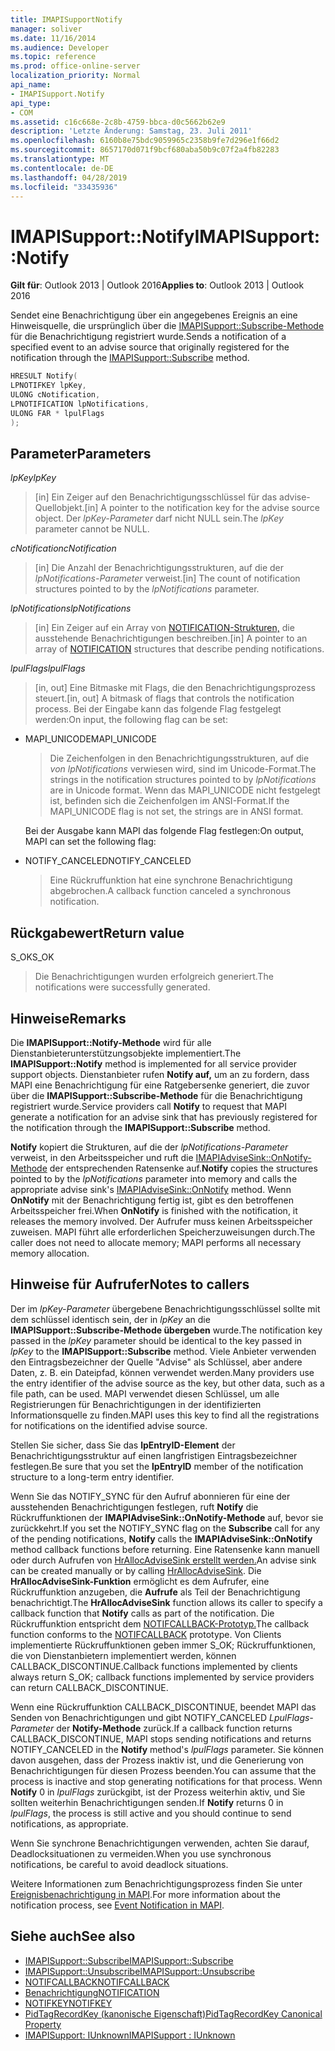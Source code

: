 ```yaml
---
title: IMAPISupportNotify
manager: soliver
ms.date: 11/16/2014
ms.audience: Developer
ms.topic: reference
ms.prod: office-online-server
localization_priority: Normal
api_name:
- IMAPISupport.Notify
api_type:
- COM
ms.assetid: c16c668e-2c8b-4759-bbca-d0c5662b62e9
description: 'Letzte Änderung: Samstag, 23. Juli 2011'
ms.openlocfilehash: 6160b8e75bdc9059965c2358b9fe7d296e1f66d2
ms.sourcegitcommit: 8657170d071f9bcf680aba50b9c07f2a4fb82283
ms.translationtype: MT
ms.contentlocale: de-DE
ms.lasthandoff: 04/28/2019
ms.locfileid: "33435936"
---
```

# <a name="imapisupportnotify"></a><span data-ttu-id="74464-103">IMAPISupport::Notify</span><span class="sxs-lookup"><span data-stu-id="74464-103">IMAPISupport::Notify</span></span>

<span data-ttu-id="74464-104">**Gilt für**: Outlook 2013 | Outlook 2016</span><span class="sxs-lookup"><span data-stu-id="74464-104">**Applies to**: Outlook 2013 | Outlook 2016</span></span> 
  
<span data-ttu-id="74464-105">Sendet eine Benachrichtigung über ein angegebenes Ereignis an eine Hinweisquelle, die ursprünglich über die [IMAPISupport::Subscribe-Methode](imapisupport-subscribe.md) für die Benachrichtigung registriert wurde.</span><span class="sxs-lookup"><span data-stu-id="74464-105">Sends a notification of a specified event to an advise source that originally registered for the notification through the [IMAPISupport::Subscribe](imapisupport-subscribe.md) method.</span></span> 
  
```cpp
HRESULT Notify(
LPNOTIFKEY lpKey,
ULONG cNotification,
LPNOTIFICATION lpNotifications,
ULONG FAR * lpulFlags
);
```

## <a name="parameters"></a><span data-ttu-id="74464-106">Parameter</span><span class="sxs-lookup"><span data-stu-id="74464-106">Parameters</span></span>

<span data-ttu-id="74464-107">_lpKey_</span><span class="sxs-lookup"><span data-stu-id="74464-107">_lpKey_</span></span>
  
> <span data-ttu-id="74464-108">[in] Ein Zeiger auf den Benachrichtigungsschlüssel für das advise-Quellobjekt.</span><span class="sxs-lookup"><span data-stu-id="74464-108">[in] A pointer to the notification key for the advise source object.</span></span> <span data-ttu-id="74464-109">Der  _lpKey-Parameter_ darf nicht NULL sein.</span><span class="sxs-lookup"><span data-stu-id="74464-109">The  _lpKey_ parameter cannot be NULL.</span></span> 
    
<span data-ttu-id="74464-110">_cNotification_</span><span class="sxs-lookup"><span data-stu-id="74464-110">_cNotification_</span></span>
  
> <span data-ttu-id="74464-111">[in] Die Anzahl der Benachrichtigungsstrukturen, auf die der  _lpNotifications-Parameter_ verweist.</span><span class="sxs-lookup"><span data-stu-id="74464-111">[in] The count of notification structures pointed to by the  _lpNotifications_ parameter.</span></span> 
    
<span data-ttu-id="74464-112">_lpNotifications_</span><span class="sxs-lookup"><span data-stu-id="74464-112">_lpNotifications_</span></span>
  
> <span data-ttu-id="74464-113">[in] Ein Zeiger auf ein Array von [NOTIFICATION-Strukturen,](notification.md) die ausstehende Benachrichtigungen beschreiben.</span><span class="sxs-lookup"><span data-stu-id="74464-113">[in] A pointer to an array of [NOTIFICATION](notification.md) structures that describe pending notifications.</span></span> 
    
<span data-ttu-id="74464-114">_lpulFlags_</span><span class="sxs-lookup"><span data-stu-id="74464-114">_lpulFlags_</span></span>
  
> <span data-ttu-id="74464-115">[in, out] Eine Bitmaske mit Flags, die den Benachrichtigungsprozess steuert.</span><span class="sxs-lookup"><span data-stu-id="74464-115">[in, out] A bitmask of flags that controls the notification process.</span></span> <span data-ttu-id="74464-116">Bei der Eingabe kann das folgende Flag festgelegt werden:</span><span class="sxs-lookup"><span data-stu-id="74464-116">On input, the following flag can be set:</span></span>
    
  - <span data-ttu-id="74464-117">MAPI_UNICODE</span><span class="sxs-lookup"><span data-stu-id="74464-117">MAPI_UNICODE</span></span> 
    
    > <span data-ttu-id="74464-118">Die Zeichenfolgen in den Benachrichtigungsstrukturen, auf die  _von lpNotifications_ verwiesen wird, sind im Unicode-Format.</span><span class="sxs-lookup"><span data-stu-id="74464-118">The strings in the notification structures pointed to by  _lpNotifications_ are in Unicode format.</span></span> <span data-ttu-id="74464-119">Wenn das MAPI_UNICODE nicht festgelegt ist, befinden sich die Zeichenfolgen im ANSI-Format.</span><span class="sxs-lookup"><span data-stu-id="74464-119">If the MAPI_UNICODE flag is not set, the strings are in ANSI format.</span></span> 

    <span data-ttu-id="74464-120">Bei der Ausgabe kann MAPI das folgende Flag festlegen:</span><span class="sxs-lookup"><span data-stu-id="74464-120">On output, MAPI can set the following flag:</span></span>
        
  - <span data-ttu-id="74464-121">NOTIFY_CANCELED</span><span class="sxs-lookup"><span data-stu-id="74464-121">NOTIFY_CANCELED</span></span> 
    
    > <span data-ttu-id="74464-122">Eine Rückruffunktion hat eine synchrone Benachrichtigung abgebrochen.</span><span class="sxs-lookup"><span data-stu-id="74464-122">A callback function canceled a synchronous notification.</span></span>
    
## <a name="return-value"></a><span data-ttu-id="74464-123">Rückgabewert</span><span class="sxs-lookup"><span data-stu-id="74464-123">Return value</span></span>

<span data-ttu-id="74464-124">S_OK</span><span class="sxs-lookup"><span data-stu-id="74464-124">S_OK</span></span> 
  
> <span data-ttu-id="74464-125">Die Benachrichtigungen wurden erfolgreich generiert.</span><span class="sxs-lookup"><span data-stu-id="74464-125">The notifications were successfully generated.</span></span>
    
## <a name="remarks"></a><span data-ttu-id="74464-126">Hinweise</span><span class="sxs-lookup"><span data-stu-id="74464-126">Remarks</span></span>

<span data-ttu-id="74464-127">Die **IMAPISupport::Notify-Methode** wird für alle Dienstanbieterunterstützungsobjekte implementiert.</span><span class="sxs-lookup"><span data-stu-id="74464-127">The **IMAPISupport::Notify** method is implemented for all service provider support objects.</span></span> <span data-ttu-id="74464-128">Dienstanbieter rufen **Notify auf,** um an zu fordern, dass MAPI eine Benachrichtigung für eine Ratgebersenke generiert, die zuvor über die **IMAPISupport::Subscribe-Methode** für die Benachrichtigung registriert wurde.</span><span class="sxs-lookup"><span data-stu-id="74464-128">Service providers call **Notify** to request that MAPI generate a notification for an advise sink that has previously registered for the notification through the **IMAPISupport::Subscribe** method.</span></span> 
  
<span data-ttu-id="74464-129">**Notify** kopiert die Strukturen, auf die der  _lpNotifications-Parameter_ verweist, in den Arbeitsspeicher und ruft die [IMAPIAdviseSink::OnNotify-Methode](imapiadvisesink-onnotify.md) der entsprechenden Ratensenke auf.</span><span class="sxs-lookup"><span data-stu-id="74464-129">**Notify** copies the structures pointed to by the  _lpNotifications_ parameter into memory and calls the appropriate advise sink's [IMAPIAdviseSink::OnNotify](imapiadvisesink-onnotify.md) method.</span></span> <span data-ttu-id="74464-130">Wenn **OnNotify** mit der Benachrichtigung fertig ist, gibt es den betroffenen Arbeitsspeicher frei.</span><span class="sxs-lookup"><span data-stu-id="74464-130">When **OnNotify** is finished with the notification, it releases the memory involved.</span></span> <span data-ttu-id="74464-131">Der Aufrufer muss keinen Arbeitsspeicher zuweisen. MAPI führt alle erforderlichen Speicherzuweisungen durch.</span><span class="sxs-lookup"><span data-stu-id="74464-131">The caller does not need to allocate memory; MAPI performs all necessary memory allocation.</span></span> 
  
## <a name="notes-to-callers"></a><span data-ttu-id="74464-132">Hinweise für Aufrufer</span><span class="sxs-lookup"><span data-stu-id="74464-132">Notes to callers</span></span>

<span data-ttu-id="74464-133">Der im  _lpKey-Parameter_ übergebene Benachrichtigungsschlüssel sollte mit dem schlüssel identisch sein, der in  _lpKey_ an die **IMAPISupport::Subscribe-Methode übergeben** wurde.</span><span class="sxs-lookup"><span data-stu-id="74464-133">The notification key passed in the  _lpKey_ parameter should be identical to the key passed in  _lpKey_ to the **IMAPISupport::Subscribe** method.</span></span> <span data-ttu-id="74464-134">Viele Anbieter verwenden den Eintragsbezeichner der Quelle "Advise" als Schlüssel, aber andere Daten, z. B. ein Dateipfad, können verwendet werden.</span><span class="sxs-lookup"><span data-stu-id="74464-134">Many providers use the entry identifier of the advise source as the key, but other data, such as a file path, can be used.</span></span> <span data-ttu-id="74464-135">MAPI verwendet diesen Schlüssel, um alle Registrierungen für Benachrichtigungen in der identifizierten Informationsquelle zu finden.</span><span class="sxs-lookup"><span data-stu-id="74464-135">MAPI uses this key to find all the registrations for notifications on the identified advise source.</span></span> 
  
<span data-ttu-id="74464-136">Stellen Sie sicher, dass Sie das **lpEntryID-Element** der Benachrichtigungsstruktur auf einen langfristigen Eintragsbezeichner festlegen.</span><span class="sxs-lookup"><span data-stu-id="74464-136">Be sure that you set the **lpEntryID** member of the notification structure to a long-term entry identifier.</span></span> 
  
<span data-ttu-id="74464-137">Wenn Sie das NOTIFY_SYNC für den  Aufruf abonnieren für eine der ausstehenden Benachrichtigungen festlegen, ruft **Notify** die Rückruffunktionen der **IMAPIAdviseSink::OnNotify-Methode** auf, bevor sie zurückkehrt.</span><span class="sxs-lookup"><span data-stu-id="74464-137">If you set the NOTIFY_SYNC flag on the **Subscribe** call for any of the pending notifications, **Notify** calls the **IMAPIAdviseSink::OnNotify** method callback functions before returning.</span></span> <span data-ttu-id="74464-138">Eine Ratensenke kann manuell oder durch Aufrufen von [HrAllocAdviseSink erstellt werden.](hrallocadvisesink.md)</span><span class="sxs-lookup"><span data-stu-id="74464-138">An advise sink can be created manually or by calling [HrAllocAdviseSink](hrallocadvisesink.md).</span></span> <span data-ttu-id="74464-139">Die **HrAllocAdviseSink-Funktion** ermöglicht es dem Aufrufer, eine Rückruffunktion anzugeben, die **Aufrufe** als Teil der Benachrichtigung benachrichtigt.</span><span class="sxs-lookup"><span data-stu-id="74464-139">The **HrAllocAdviseSink** function allows its caller to specify a callback function that **Notify** calls as part of the notification.</span></span> <span data-ttu-id="74464-140">Die Rückruffunktion entspricht dem [NOTIFCALLBACK-Prototyp.](notifcallback.md)</span><span class="sxs-lookup"><span data-stu-id="74464-140">The callback function conforms to the [NOTIFCALLBACK](notifcallback.md) prototype.</span></span> <span data-ttu-id="74464-141">Von Clients implementierte Rückruffunktionen geben immer S_OK; Rückruffunktionen, die von Dienstanbietern implementiert werden, können CALLBACK_DISCONTINUE.</span><span class="sxs-lookup"><span data-stu-id="74464-141">Callback functions implemented by clients always return S_OK; callback functions implemented by service providers can return CALLBACK_DISCONTINUE.</span></span> 
  
<span data-ttu-id="74464-142">Wenn eine Rückruffunktion CALLBACK_DISCONTINUE, beendet MAPI das Senden von Benachrichtigungen und gibt NOTIFY_CANCELED _LpulFlags-Parameter_ der **Notify-Methode** zurück.</span><span class="sxs-lookup"><span data-stu-id="74464-142">If a callback function returns CALLBACK_DISCONTINUE, MAPI stops sending notifications and returns NOTIFY_CANCELED in the **Notify** method's  _lpulFlags_ parameter.</span></span> <span data-ttu-id="74464-143">Sie können davon ausgehen, dass der Prozess inaktiv ist, und die Generierung von Benachrichtigungen für diesen Prozess beenden.</span><span class="sxs-lookup"><span data-stu-id="74464-143">You can assume that the process is inactive and stop generating notifications for that process.</span></span> <span data-ttu-id="74464-144">Wenn **Notify** 0 in  _lpulFlags_ zurückgibt, ist der Prozess weiterhin aktiv, und Sie sollten weiterhin Benachrichtigungen senden.</span><span class="sxs-lookup"><span data-stu-id="74464-144">If **Notify** returns 0 in  _lpulFlags_, the process is still active and you should continue to send notifications, as appropriate.</span></span>
  
<span data-ttu-id="74464-145">Wenn Sie synchrone Benachrichtigungen verwenden, achten Sie darauf, Deadlocksituationen zu vermeiden.</span><span class="sxs-lookup"><span data-stu-id="74464-145">When you use synchronous notifications, be careful to avoid deadlock situations.</span></span>
  
<span data-ttu-id="74464-146">Weitere Informationen zum Benachrichtigungsprozess finden Sie unter [Ereignisbenachrichtigung in MAPI](event-notification-in-mapi.md).</span><span class="sxs-lookup"><span data-stu-id="74464-146">For more information about the notification process, see [Event Notification in MAPI](event-notification-in-mapi.md).</span></span> 
  
## <a name="see-also"></a><span data-ttu-id="74464-147">Siehe auch</span><span class="sxs-lookup"><span data-stu-id="74464-147">See also</span></span>

- [<span data-ttu-id="74464-148">IMAPISupport::Subscribe</span><span class="sxs-lookup"><span data-stu-id="74464-148">IMAPISupport::Subscribe</span></span>](imapisupport-subscribe.md)  
- [<span data-ttu-id="74464-149">IMAPISupport::Unsubscribe</span><span class="sxs-lookup"><span data-stu-id="74464-149">IMAPISupport::Unsubscribe</span></span>](imapisupport-unsubscribe.md)  
- [<span data-ttu-id="74464-150">NOTIFCALLBACK</span><span class="sxs-lookup"><span data-stu-id="74464-150">NOTIFCALLBACK</span></span>](notifcallback.md) 
- [<span data-ttu-id="74464-151">Benachrichtigung</span><span class="sxs-lookup"><span data-stu-id="74464-151">NOTIFICATION</span></span>](notification.md)  
- [<span data-ttu-id="74464-152">NOTIFKEY</span><span class="sxs-lookup"><span data-stu-id="74464-152">NOTIFKEY</span></span>](notifkey.md)  
- [<span data-ttu-id="74464-153">PidTagRecordKey (kanonische Eigenschaft)</span><span class="sxs-lookup"><span data-stu-id="74464-153">PidTagRecordKey Canonical Property</span></span>](pidtagrecordkey-canonical-property.md)  
- [<span data-ttu-id="74464-154">IMAPISupport: IUnknown</span><span class="sxs-lookup"><span data-stu-id="74464-154">IMAPISupport : IUnknown</span></span>](imapisupportiunknown.md)

